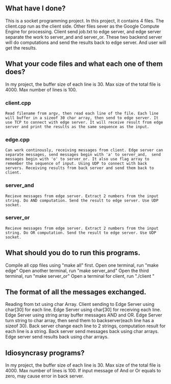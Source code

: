 
## What have I done?
  This is a socket programming project. In this project, it contains 4 files. The client.cpp run as the client side. Other files sever as the Google Compute Engine for processing. Client send job.txt to edge server, and edge server separate the work to server_and and server_or. These two backend server will do computations and send the results back to edge server. And user will get the results.

## What your code files and what each one of them does?
  In my project, the buffer size of each line is 30.
  Max size of the total file is 4000.
  Max number of lines is 100.
  ### client.cpp
    Read filename from argv, then read each line of the file. Each line will buffer in a sizeof 30 char array, then send to edge server. It use TCP to connect with edge server. It will receive result from edge server and print the results as the same sequence as the input.
  ### edge.cpp
    Can work continously, receiving messages from client. Edge server can separate messages, send messages begin with 'a' to server_and,  send messages begin with 'o' to server_or. It also use flag array to remember the sequence of input. Using UDP to connect with back servers. Receiving results from back server and send them back to client.
  ### server_and
    Recieve messages from edge server. Extract 2 numbers from the input string. Do AND computation. Send the result to edge server. Use UDP socket.
  ### server_or
    Recieve messages from edge server. Extract 2 numbers from the input string. Do OR computation. Send the result to edge server. Use UDP socket.

## What should you do to run this programs.
  Compile all cpp files using "make all" first.
  Open one terminal, run "make edge"
  Open another terminal, run "make server_and"
  Open the third terminal, run "make server_or"
  Open a terminal for client, run "./client <filename>"

## The format of all the messages exchanged.
  Reading from txt using char Array.
  Client sending to Edge Server using char[30] for each line.
  Edge Server using char[30] for receiving each line.
  Edge Server using string array buffer messages AND and OR.
  Edge Server turn string to char array, then send them to backserver(each line has a sizeof 30).
  Back server change each line to 2 strings, computation result for each line is a string.
  Back server send messages back using char arrays.
  Edge server send results back using char arrays.

## Idiosyncrasy programs?
  In my project, the buffer size of each line is 30.
  Max size of the total file is 4000.
  Max number of lines is 100.
  If input message of And or Or equals to zero, may cause error in back server.


